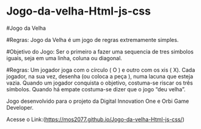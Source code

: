 # Jogo-da-velha-Html-js-css

#Jogo da Velha 

#Regras:
Jogo da Velha é um jogo de regras extremamente simples.

#Objetivo do Jogo:
Ser o primeiro a fazer uma sequencia de tres simbolos iguais, seja em uma linha, coluna ou diagonal.

#Regras:
Um jogador joga com o círculo ( O ) e outro com os xis ( X).
Cada  jogador, na sua vez, desenha (ou coloca a peça ), numa lacuna que esteja vazia.
Quando um jogador conquista o objetivo, costuma-se riscar os três símbolos.
Quando há empate costuma-se dizer que o jogo “deu velha”.

Jogo desenvolvido para o projeto da Digital Innovation One e Orbi Game Developer.

Acesse o Link:(https://mos2077.github.io/Jogo-da-velha-Html-js-css/)
